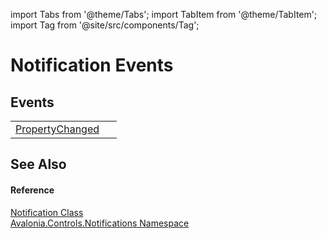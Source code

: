 import Tabs from '@theme/Tabs'; 
import TabItem from '@theme/TabItem'; 
import Tag from '@site/src/components/Tag'; 

# Notification Events




## Events
<table>
<tr>
<td><a href="E_Avalonia_Controls_Notifications_Notification_PropertyChanged">PropertyChanged</a></td>
<td> </td>
</tr>
</table>

## See Also


#### Reference
<a href="T_Avalonia_Controls_Notifications_Notification">Notification Class</a>  
<a href="N_Avalonia_Controls_Notifications">Avalonia.Controls.Notifications Namespace</a>  
